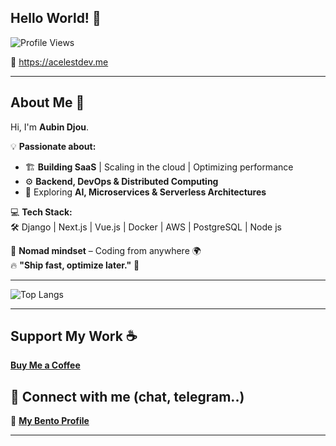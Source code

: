 
## **Hello World!** 👋  
![Profile Views](https://komarev.com/ghpvc/?username=acelest&color=green)  

🔗 https://acelestdev.me  

---

## **About Me** 🚀  
Hi, I'm **Aubin Djou**.  

💡 **Passionate about:**  
- 🏗 **Building SaaS** | Scaling in the cloud | Optimizing performance  
- ⚙️ **Backend, DevOps & Distributed Computing**  
- 🤖 Exploring **AI, Microservices & Serverless Architectures**  

💻 **Tech Stack:**  
🛠 Django | Next.js | Vue.js | Docker | AWS | PostgreSQL | Node js 

📍 **Nomad mindset** – Coding from anywhere 🌍  
🔥 **"Ship fast, optimize later."** 🚀  

---

![Top Langs](https://github-readme-stats.vercel.app/api/top-langs/?username=acelest&layout=compact&theme=radical)  

---

## **Support My Work** ☕  
[**Buy Me a Coffee**](https://buymeacoffee.com/acelestcode)  

## **🔗 Connect with me (chat, telegram..)**  
📌 [**My Bento Profile**](https://bento.me/aubindjou)  

---


